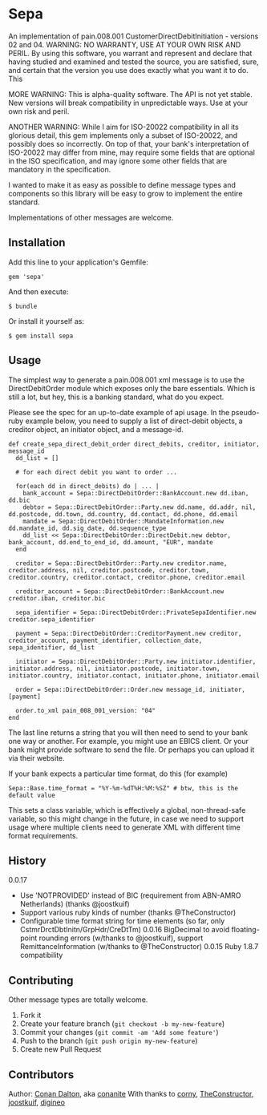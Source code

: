 # Sepa

An implementation of pain.008.001 CustomerDirectDebitInitiation - versions 02 and 04. WARNING:
NO WARRANTY, USE AT YOUR OWN RISK AND PERIL. By using this software, you warrant and represent
and declare that having studied and examined and tested the source, you are satisfied, sure, and
certain that the version you use does exactly what you want it to do. This

MORE WARNING: This is alpha-quality software. The API is not yet stable. New versions will break
compatibility in unpredictable ways. Use at your own risk and peril.

ANOTHER WARNING: While I aim for ISO-20022 compatibility in all its glorious detail, this gem
implements only a subset of ISO-20022, and possibly does so incorrectly. On top of that, your
bank's interpretation of ISO-20022 may differ from mine, may require some fields that are
optional in the ISO specification, and may ignore some other fields that are mandatory in the
specification.

I wanted to make it as easy as possible to define message types and components so this library
will be easy to grow to implement the entire standard.

Implementations of other messages are welcome.

## Installation

Add this line to your application's Gemfile:

    gem 'sepa'

And then execute:

    $ bundle

Or install it yourself as:

    $ gem install sepa

## Usage

The simplest way to generate a pain.008.001 xml message is to use the DirectDebitOrder module
which exposes only the bare essentials. Which is still a lot, but hey, this is a banking
standard, what do you expect.

Please see the spec for an up-to-date example of api usage. In the pseudo-ruby example below,
you need to supply a list of direct-debit objects, a creditor object, an initiator object, and
a message-id.

    def create_sepa_direct_debit_order direct_debits, creditor, initiator, message_id
      dd_list = []

      # for each direct debit you want to order ...

      for(each dd in direct_debits) do | ... |
        bank_account = Sepa::DirectDebitOrder::BankAccount.new dd.iban, dd.bic
        debtor = Sepa::DirectDebitOrder::Party.new dd.name, dd.addr, nil, dd.postcode, dd.town, dd.country, dd.contact, dd.phone, dd.email
        mandate = Sepa::DirectDebitOrder::MandateInformation.new dd.mandate_id, dd.sig_date, dd.sequence_type
        dd_list << Sepa::DirectDebitOrder::DirectDebit.new debtor, bank_account, dd.end_to_end_id, dd.amount, "EUR", mandate
      end

      creditor = Sepa::DirectDebitOrder::Party.new creditor.name, creditor.address, nil, creditor.postcode, creditor.town, creditor.country, creditor.contact, creditor.phone, creditor.email

      creditor_account = Sepa::DirectDebitOrder::BankAccount.new creditor.iban, creditor.bic

      sepa_identifier = Sepa::DirectDebitOrder::PrivateSepaIdentifier.new creditor.sepa_identifier

      payment = Sepa::DirectDebitOrder::CreditorPayment.new creditor, creditor_account, payment_identifier, collection_date, sepa_identifier, dd_list

      initiator = Sepa::DirectDebitOrder::Party.new initiator.identifier, initiator.address, nil, initiator.postcode, initiator.town, initiator.country, initiator.contact, initiator.phone, initiator.email

      order = Sepa::DirectDebitOrder::Order.new message_id, initiator, [payment]

      order.to_xml pain_008_001_version: "04"
    end

The last line returns a string that you will then need to send to your bank one way or another. For example, you might use an EBICS client. Or your bank might provide
software to send the file. Or perhaps you can upload it via their website.

If your bank expects a particular time format, do this (for example)

    Sepa::Base.time_format = "%Y-%m-%dT%H:%M:%SZ" # btw, this is the default value

This sets a class variable, which is effectively a global, non-thread-safe variable, so this might change in the future, in case we need to support usage where multiple clients need to generate XML with different time format requirements.

## History

0.0.17
* Use 'NOTPROVIDED' instead of BIC (requirement from ABN-AMRO Netherlands) (thanks @joostkuif)
* Support various ruby kinds of number (thanks @TheConstructor)
* Configurable time format string for time elements (so far, only CstmrDrctDbtInitn/GrpHdr/CreDtTm)
0.0.16 BigDecimal to avoid floating-point rounding errors (w/thanks to @joostkuif), support RemittanceInformation (w/thanks to @TheConstructor)
0.0.15 Ruby 1.8.7 compatibility

## Contributing

Other message types are totally welcome.

1. Fork it
2. Create your feature branch (`git checkout -b my-new-feature`)
3. Commit your changes (`git commit -am 'Add some feature'`)
4. Push to the branch (`git push origin my-new-feature`)
5. Create new Pull Request

## Contributors

Author: [Conan Dalton](http://www.conandalton.net), aka [conanite](https://github.com/conanite)
With thanks to [corny](https://github.com/corny), [TheConstructor](https://github.com/TheConstructor), [joostkuif](https://github.com/joostkuif), [digineo](https://github.com/digineo)
